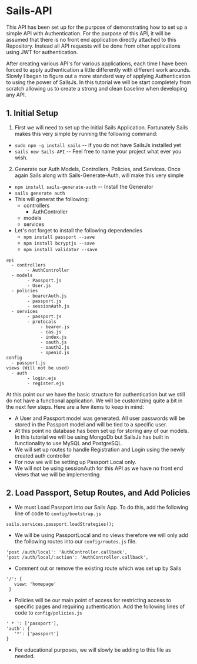 # Sails-API

This API has been set up for the purpose of demonstrating how to set up a simple API with Authentication. For the purpose of this API, it will be assumed that there is no front end application directly attached to this Repository. Instead all API requests will be done from other applications using JWT for authentication.

After creating various API's for various applications, each time I have been forced to apply authentication a little differently with different work arounds. Slowly I began to figure out a more standard way of applying Authentication to using the power of SailsJs. In this tutorial we will be start completely from scratch allowing us to create a strong and clean baseline when developing any API.

## 1. Initial Setup

1. First we will need to set up the initial Sails Application. Fortunately Sails makes this very simple by running the following command:
 - `sudo npm -g install sails` -- if you do not have SailsJs installed yet
 - `sails new Sails-API` -- Feel free to name your project what ever you wish.

2. Generate our Auth Models, Controllers, Policies, and Services.
Once again Sails along with Sails-Generate-Auth, will make this very simple
 - `npm install sails-generate-auth` -- Install the Generator
 - `sails generate auth`
 - This will generat the following:
   - controllers
     - AuthController
   - models
   - services
 - Let's not forget to install the following dependencies
    - `npm install passport --save`
    - `npm install bcryptjs --save`
    - `npm install validator --save`



```
api
  - controllers
        - AuthController
  - models
        - Passport.js
        - User.js
  - policies
        - bearerAuth.js
        - passport.js
        - sessionAuth.js
  - services
        - passport.js
        - protocals
             - bearer.js
             - cas.js
             - index.js
             - oauth.js
             - oauth2.js
             - openid.js
config
  - passport.js
views (Will not be used)
  - auth
        - login.ejs
        - register.ejs
```

At this point our we have the basic structure for authentication but we still do not have a functional application. We will be customizing quite a bit in the next few steps. Here are a few items to keep in mind:

- A User and Passport model was generated. All user passwords will be stored in the Passport model and will be tied to a specific user.
- At this point no database has been set up for storing any of our models. In this tutorial we will be using MongoDb but SailsJs has built in functionality to use MySQL and PostgreSQL.
- We will set up routes to handle Registration and Login using the newly created auth controller
- For now we will be setting up Passport Local only.
- We will not be using sessionAuth for this API as we have no front end views that we will be implementing

## 2. Load Passport, Setup Routes, and Add Policies
- We must Load Passport into our Sails App. To do this, add the following line of code to `config/bootstrap.js`
```
sails.services.passport.loadStrategies();
```
- We will be using PassportLocal and no views therefore we will only add the following routes into our `config/routes.js` file.
```
'post /auth/local': 'AuthController.callback',
'post /auth/local/:action': 'AuthController.callback',
```
- Comment out or remove the existing route which was set up by Sails
```
'/': {
   view: 'homepage'
 }
```
- Policies will be our main point of access for restricting access to specific pages and requiring authentication. Add the following lines of code to `config/policies.js`
```
' * ': ['passport'],
'auth': {
   '*': ['passport']
}
```
- For educational purposes, we will slowly be adding to this file as needed.



